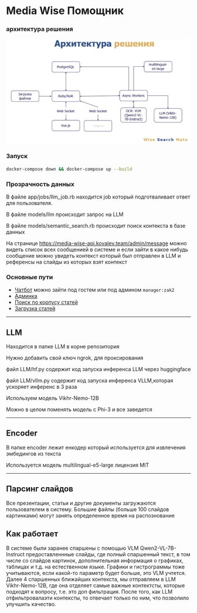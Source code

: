 # Media Wise Помощник 

### архитектура решения
![img.png](public/img.png)

### Запуск
```bash
docker-compose down && docker-compose up --build
```

### Прозрачность данных
В файле app/jobs/llm_job.rb находится job который подготваливает ответ для пользователя.

В файле models/llm происходит запрос на LLM

В файле models/semantic_search.rb происходит поиск контекста в базе данных

На странице https://media-wise-api.kovalev.team/admin/message можно видеть список всех сообщенией 
в системе и если зайти в какое нибудь сообщение можно увидеть контекст который был отправлен в LLM и референсы на слайды из которых взят контекст

### Основные пути
- [Чатбот](https://media-wise.kovalev.team) можно зайти под гостем или под админом `manager:zak2`
- [Админка](https://media-wise-api.kovalev.team/admin)
- [Поиск по корпусу статей](https://media-wise-api.kovalev.team/articles)
- [Загрузка статей](https://media-wise-api.kovalev.team/articles/new)

------
## LLM
Находится в папке LLM в корне репозитория

Нужно добавить свой ключ ngrok, для проксирования

файл  LLM/hf.py содержит код запуска инференса LLM через huggingface

файл  LLM/vllm.py содержит код запуска инференса VLLM,которая ускоряет инференс в 3 раза

Используем модель Vikhr-Nemo-12B

Можно в целом поменять модель с Phi-3 и все заведется

-----
## Encoder

В папке encoder лежит енкодер который используется для извлечения эмбедингов из текста

Используется модель multilingual-e5-large лицензия MIT

-----
## Парсинг слайдов
Все презентации, статьи и другие документы загружаются пользователем в систему. Большие файлы (больше 100 слайдов картинками) могут занять определенное время на распознование

## Как работает

В системе были заранее спаршены с помощью VLM Qwen2-VL-7B-Instruct предоставленнные слайды, где полный спаршенный текст, в том числе со слайдов картинок, дополнительная информация о графиках, таблицах и т.д. на естественном языке. Графики и гистрограммы тоже учитываются, если какой-то параметр будет больше, это VLM учтется. Далее 4 спаршенных ближайших контекста, мы отправляем в LLM Vikhr-Nemo-12B, где она отделяет самые важные контектсты, которые подходят к вопросу, т.е. это доп фильтрация. После того, как LLM отфильтровалаэти контексты, то отвечает только по ним, что позволило улучшить качество.